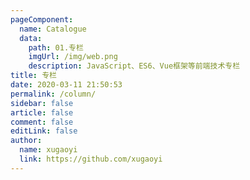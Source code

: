 ```yaml
---
pageComponent:
  name: Catalogue
  data:
    path: 01.专栏
    imgUrl: /img/web.png
    description: JavaScript、ES6、Vue框架等前端技术专栏
title: 专栏
date: 2020-03-11 21:50:53
permalink: /column/
sidebar: false
article: false
comment: false
editLink: false
author:
  name: xugaoyi
  link: https://github.com/xugaoyi
---
```

